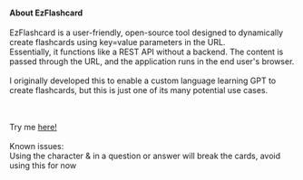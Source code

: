 <h4>About EzFlashcard</h4>
            EzFlashcard is a user-friendly, open-source tool designed to dynamically create flashcards using key=value parameters in the URL. 
            <br>Essentially, it functions like a REST API without a backend. The content is passed through the URL, and the application runs in the end user's browser.
            <br><br>I originally developed this to enable a custom language learning GPT to create flashcards, but this is just one of its many potential use cases.
            
<br><br>
Try me <a href="https://spiggiecode.github.io/ezflashcard/?Dungeons%20and%20Dragons%20creator=Gary%20Gygax&Star%20Wars%20planet=Tatooine&Main%20character%20in%20Harry%20Potter=Harry%20Potter&Programming%20language%20C++%20creator=Bjarne%20Stroustrup&First%20avenger=Captain%20America&Language%20for%20iOS%20development=Swift&Main%20character%20in%20Lord%20of%20the%20Rings=Frodo%20Baggins&Virtual%20currency=Bitcoin&Protagonist%20in%20The%20Matrix=Neo&Protagonist%20in%20Halo%20series=Master%20Chief&Encryption%20algorithm=AES&Flying%20owl%20in%20Harry%20Potter=Hedwig&Programming%20language%20for%20web%20development=JavaScript&First%20person%20on%20the%20moon=Neil%20Armstrong&First%20book%20of%20The%20Lord%20of%20the%20Rings=The%20Fellowship%20of%20the%20Ring&Wizard%20school%20in%20Harry%20Potter=Hogwarts&Creator%20of%20Sherlock%20Holmes=Arthur%20Conan%20Doyle&Language%20for%20Android%20development=Java&Main%20character%20in%20Game%20of%20Thrones=Jon%20Snow&Highest%20level%20in%20Dungeons%20and%20Dragons=20"> here!</a>
<br><br>Known issues:
<br>Using the character & in a question or answer will break the cards, avoid using this for now
